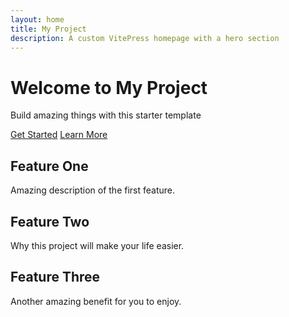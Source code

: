 ```yaml
---
layout: home
title: My Project
description: A custom VitePress homepage with a hero section
---
```


<div class="hero">
  <h1>Welcome to My Project</h1>
  <p>Build amazing things with this starter template</p>
  <div class="actions">
    <a href="/guide/introduction" class="action-button primary">Get Started</a>
    <a href="/api" class="action-button">Learn More</a>
  </div>
</div>

<div class="features">
  <div class="feature">
    <h2>Feature One</h2>
    <p>Amazing description of the first feature.</p>
  </div>
  <div class="feature">
    <h2>Feature Two</h2>
    <p>Why this project will make your life easier.</p>
  </div>
  <div class="feature">
    <h2>Feature Three</h2>
    <p>Another amazing benefit for you to enjoy.</p>
  </div>
</div>
